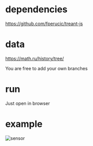 # dependencies

https://github.com/fperucic/treant-js


# data
https://math.ru/history/tree/

You are free to add your own branches


# run
Just open in browser


# example

![sensor](https://user-images.githubusercontent.com/6892662/97774849-59168c80-1b6c-11eb-88e2-419947aa2ff5.png)

